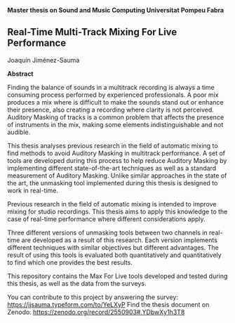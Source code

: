 
**Master thesis on Sound and Music Computing
Universitat Pompeu Fabra**


## Real-Time Multi-Track Mixing For Live Performance

Joaquín Jiménez-Sauma 

**Abstract**

Finding the balance of sounds in a multitrack recording is always a time consuming process performed by experienced professionals. A poor mix produces a mix where is difficult to make the sounds stand out or enhance their presence, also creating a recording where clarity is not perceived. Auditory Masking of tracks is a common problem that affects the presence of instruments in the mix, making some elements indistinguishable and not audible.

This thesis analyses previous research in the field of automatic mixing to find methods to avoid Auditory Masking in multitrack performance. A set of tools are developed during this process to help reduce Auditory Masking by implementing different state-of-the-art techniques as well as a standard measurement of Auditory Masking. Unlike similar approaches in the state of the art, the unmasking tool implemented during this thesis is designed to work in real-time.

Previous research in the field of automatic mixing is intended to improve mixing for studio recordings. This thesis aims to apply this knowledge to the case of real-time performance where different considerations apply.

Three different versions of unmasking tools between two channels in real-time are developed as a result of this research. Each version implements different techniques with similar objectives but different advantages. The result of using this tools is evaluated both quantitatively and quantitatively to find which one provides the best results. 

This repository contains the Max For Live tools developed and tested during this thesis, as well as the data from the surveys.

You can contribute to this project by answering the survey: https://jjsauma.typeform.com/to/YeLXyP
Find the thesis document on Zenodo: https://zenodo.org/record/2550903#.YDbwXy1h3T8
